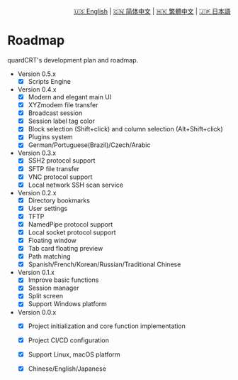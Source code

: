 <div style="text-align: right"><a href="../../en/latest/roadmap.html">🇺🇸 English</a> | <a href="../../zh-cn/latest/roadmap.html">🇨🇳 简体中文</a> | <a href="../../zh-tw/latest/roadmap.html">🇭🇰 繁體中文</a> | <a href="../../ja/latest/roadmap.html">🇯🇵 日本語</a></div>

# Roadmap

quardCRT's development plan and roadmap.

- Version 0.5.x
    - [x] Scripts Engine

- Version 0.4.x
    - [x] Modern and elegant main UI
    - [x] XYZmodem file transfer
    - [x] Broadcast session
    - [x] Session label tag color
    - [x] Block selection (Shift+click) and column selection (Alt+Shift+click)
    - [x] Plugins system
    - [x] German/Portuguese(Brazil)/Czech/Arabic

- Version 0.3.x
    - [x] SSH2 protocol support
    - [x] SFTP file transfer
    - [x] VNC protocol support
    - [x] Local network SSH scan service

- Version 0.2.x
    - [x] Directory bookmarks
    - [x] User settings
    - [x] TFTP
    - [x] NamedPipe protocol support
    - [x] Local socket protocol support
    - [x] Floating window
    - [x] Tab card floating preview
    - [x] Path matching
    - [x] Spanish/French/Korean/Russian/Traditional Chinese

- Version 0.1.x
    - [x] Improve basic functions
    - [x] Session manager
    - [x] Split screen
    - [x] Support Windows platform

- Version 0.0.x
    - [x] Project initialization and core function implementation
    - [x] Project CI/CD configuration
    - [x] Support Linux, macOS platform
    - [x] Chinese/English/Japanese

